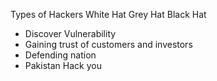 
Types of Hackers
	White Hat
	Grey Hat
	Black Hat

- Discover Vulnerability 
- Gaining trust of customers and investors
- Defending nation
- Pakistan Hack you
